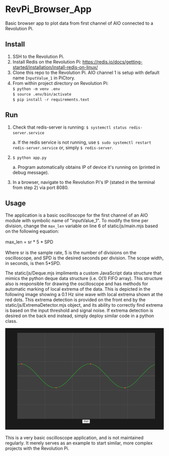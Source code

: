 # RevPi_Browser_App
Basic browser app to plot data from first channel of AIO connected to a Revolution Pi.

## Install
1. SSH to the Revolution Pi.
2. Install Redis on the Revolution Pi: https://redis.io/docs/getting-started/installation/install-redis-on-linux/
3. Clone this repo to the Revolution Pi. AIO channel 1 is setup with default name `InputValue_1` in PiCtory.
4. From within project directory on Revolution Pi:<br/>
    `$ python -m venv .env`<br/>
    `$ source .env/bin/activate`<br/>
    `$ pip install -r requirements.text`<br/>

## Run
1. Check that redis-server is running: `$ systemctl status redis-server.service`

    a. If the redis service is not running, use `$ sudo systemctl restart redis-server.service` or, simply `$ redis-server`.
2. `$ python app.py`

    a. Program automatically obtains IP of device it's running on (printed in debug message).
3. In a browser, navigate to the Revolution Pi's IP (stated in the terminal from step 2) via port 8080.

## Usage
The application is a basic oscilloscope for the first channel of an AIO module with symbolic name of "inputValue_1". To modify the time per division, change the `max_len` variable on line 6 of static/js/main.mjs based on the following equation:<br/>
<br/>
max_len = sr * 5 * SPD </br>
<br/>
Where sr is the sample rate, 5 is the number of divisions on the oscilloscope, and SPD is the desired seconds per division. The scope width, in seconds, is then 5*SPD.


The static/js/Deque.mjs impliments a custom JavaScript data structure that mimics the python deque data structure (i.e. O(1) FIFO array). This structure also is responsible for drawing the oscilloscope and has methods for automatic marking of local extrema of the data. This is depicted in the following image showing a 0.1 Hz sine wave with local extrema shown at the red dots. This extrema detection is provided on the front end by the static/js/ExtremaDetector.mjs object, and its ability to correctly find extrema is based on the input threshold and signal noise. If extrema detection is desired on the back end instead, simply deploy similar code in a python class.


![alt text](https://github.com/jacoblapenna/RevPi_Browser_Osciloscope/blob/master/static/im/Scope_Screenshot.PNG?raw=true)


This is a very basic oscilloscope application, and is not maintained regularly. It merely serves as an example to start similar, more complex projects with the Revolution Pi.
